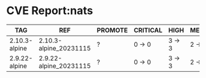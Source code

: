 # CVE Report:nats
|      TAG      |          REF           | PROMOTE | CRITICAL |  HIGH  | MEDIUM |  LOW   | UNKNOWN |
|---------------|------------------------|---------|----------|--------|--------|--------|---------|
| 2.10.3-alpine | 2.10.3-alpine_20231115 | ?       | 0 -> 0   | 3 -> 3 | 2 -> 2 | 0 -> 0 | 0 -> 0  |
| 2.9.22-alpine | 2.9.22-alpine_20231115 | ?       | 0 -> 0   | 3 -> 3 | 2 -> 2 | 0 -> 0 | 0 -> 0  |
